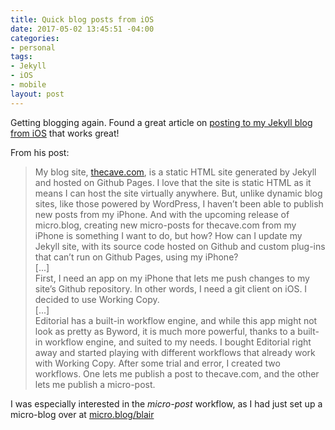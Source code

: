```yaml
---
title: Quick blog posts from iOS
date: 2017-05-02 13:45:51 -04:00
categories:
- personal
tags:
- Jekyll
- iOS
- mobile
layout: post
---
```


Getting blogging again. Found a great article on [posting to my Jekyll blog from iOS](https://www.thecave.com/2017/04/21/how-i-post-to-my-jekyll-site-using-my-iphone/) that works great!

From his post:

> My blog site, [thecave.com](http://thecave.com), is a static HTML site generated by Jekyll and hosted on Github Pages. I love that the site is static HTML as it means I can host the site virtually anywhere. But, unlike dynamic blog sites, like those powered by WordPress, I haven’t been able to publish new posts from my iPhone. And with the upcoming release of micro.blog, creating new micro-posts for thecave.com from my iPhone is something I want to do, but how? How can I update my Jekyll site, with its source code hosted on Github and custom plug-ins that can’t run on Github Pages, using my iPhone?<br>
> [...]<br>
> First, I need an app on my iPhone that lets me push changes to my site’s Github repository. In other words, I need a git client on iOS. I decided to use Working Copy. <br>
> [...]<br>
> Editorial has a built-in workflow engine, and while this app might not look as pretty as Byword, it is much more powerful, thanks to a built-in workflow engine, and suited to my needs. I bought Editorial right away and started playing with different workflows that already work with Working Copy. After some trial and error, I created two workflows. One lets me publish a post to thecave.com, and the other lets me publish a micro-post.

I was especially interested in the _micro-post_ workflow, as I had just set up a micro-blog over at [micro.blog/blair](http://micro.blog/blair)

